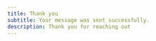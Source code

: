 ```yaml
---
title: Thank you
subtitle: Your message was sent successfully.
description: Thank you for reaching out
---
```


